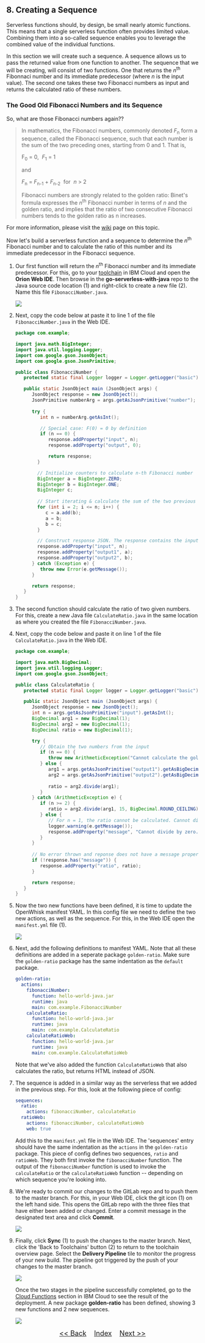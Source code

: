 ## 8. Creating a Sequence

Serverless functions should, by design, be small nearly atomic functions. This means that a single serverless function often provides limited value. Combining them into a so-called sequence enables you to leverage the combined value of the individual functions. 

In this section we will create such a sequence. A sequence allows us to pass the returned value from one function to another. The sequence that we will be creating, will consist of two functions. One that returns the _n_<sup>th</sup> Fibonnaci number and its immediate predecessor (where _n_ is the input value). The second one takes these two Fibonacci numbers as input and returns the calculated ratio of these numbers.

### The Good Old Fibonacci Numbers and its Sequence

So, what are those Fibonacci numbers again??

>In mathematics, the Fibonacci numbers, commonly denoted _F_<sub>n</sub> form a sequence, called the Fibonacci sequence, such that each number is the sum of the two preceding ones, starting from 0 and 1. That is,
>  
>F<sub>0</sub> = 0,&nbsp;&nbsp;_F_<sub>1</sub> = 1 
>  
>and 
>  
>_F_<sub>n</sub> = _F_<sub>n-1</sub> + _F_<sub>n-2</sub>&nbsp;&nbsp;for&nbsp;&nbsp;_n_ > 2
>  
>Fibonacci numbers are strongly related to the golden ratio: Binet's formula expresses the _n_<sup>th</sup> Fibonacci number in terms of _n_ and the golden ratio, and implies that the ratio of two consecutive Fibonacci numbers tends to the golden ratio as n increases. 

For more information, please visit the [wiki](https://en.wikipedia.org/wiki/Fibonacci_number) page on this topic. 

Now let's build a serverless function and a sequence to determine the _n_<sup>th</sup> Fibonacci number and to calculate the ratio of this number and its immediate predecessor in the Fibonacci sequence.

1. Our first function will return the _n_<sup>th</sup> Fibonacci number and its immediate predecessor. For this, go to your [toolchain](https://cloud.ibm.com/devops/toolchains) in IBM Cloud and open the **Orion Web IDE**. Then browse in the **go-serverless-with-java** repo to the Java source code location (1) and right-click to create a new file (2). Name this file `FibonacciNumber.java`.

	![](./images/create-action-webide.png)

2. Next, copy the code below at paste it to line 1 of the file `FibonacciNumber.java` in the Web IDE.

	```java
	package com.example;

	import java.math.BigInteger;
	import java.util.logging.Logger;
	import com.google.gson.JsonObject;
	import com.google.gson.JsonPrimitive;

	public class FibonacciNumber {
	   protected static final Logger logger = Logger.getLogger("basic");

	   public static JsonObject main (JsonObject args) {
	      JsonObject response = new JsonObject();
	      JsonPrimitive numberArg = args.getAsJsonPrimitive("number");
			
	      try {
	         int n = numberArg.getAsInt();

	         // Special case: F(0) = 0 by definition
	         if (n == 0) {
	            response.addProperty("input", n);
	            response.addProperty("output", 0);

	            return response;
	        }

	        // Initialize counters to calculate n-th Fibonacci number
	        BigInteger a = BigInteger.ZERO;
	        BigInteger b = BigInteger.ONE;
	        BigInteger c;
				
	        // Start iterating & calculate the sum of the two previous numbers
	        for (int i = 2; i <= n; i++) {
	           c = a.add(b);
	           a = b;
	           b = c;
	        }

	        // Construct response JSON. The response contains the input parameter, as well as the n-th and (n-1)-th Fibonacci number
	        response.addProperty("input", n);
	        response.addProperty("output1", a);
	        response.addProperty("output2", b);
	      } catch (Exception e) {
             throw new Error(e.getMessage());
	      }

	      return response;
	   }  
	}
	```

2. The second function should calculate the ratio of two given numbers. For this, create a new Java file `CalculateRatio.java` in the same location as where you created the file `FibonacciNumber.java`.

3. Next, copy the code below and paste it on line 1 of the file `CalculateRatio.java` in the Web IDE.

	```java
	package com.example;

	import java.math.BigDecimal;
	import java.util.logging.Logger;
	import com.google.gson.JsonObject;

	public class CalculateRatio {
	   protected static final Logger logger = Logger.getLogger("basic");

	   public static JsonObject main (JsonObject args) {
	      JsonObject response = new JsonObject();      
	      int n = args.getAsJsonPrimitive("input").getAsInt();     
	      BigDecimal arg1 = new BigDecimal(1);
	      BigDecimal arg2 = new BigDecimal(1);
	      BigDecimal ratio = new BigDecimal(1);

	      try {
	         // Obtain the two numbers from the input
	         if (n == 0) {
	            throw new ArithmeticException("Cannot calculate the golden ratio of just one Fibonnaci number. Need at least two!!");
	         } else {
	            arg1 = args.getAsJsonPrimitive("output1").getAsBigDecimal();
	            arg2 = args.getAsJsonPrimitive("output2").getAsBigDecimal();            
		
	            ratio = arg2.divide(arg1);    
	         }
	      } catch (ArithmeticException e) {
	         if (n >= 2) {
	            ratio = arg2.divide(arg1, 15, BigDecimal.ROUND_CEILING);
	         } else { 
	            // For n = 1, the ratio cannot be calculated. Cannot divide by zero...
	            logger.warning(e.getMessage());
	            response.addProperty("message", "Cannot divide by zero. Provide a number greater than 1.");                
	         }
	      }
			
	      // No error thrown and reponse does not have a message property, so calculated ratio can be added
	      if (!response.has("message")) {
	         response.addProperty("ratio", ratio);
	      }

	      return response;
	   }  
	} 
	```

4. Now the two new functions have been defined, it is time to update the OpenWhisk manifest YAML. In this config file we need to define the two new actions, as well as the sequence. For this, in the Web IDE open the `manifest.yml` file (1).

	![](./images/update-manifest.png)

5. Next, add the following definitions to manifest YAML. Note that all these definitions are added in a seperate package `golden-ratio`. Make sure the `golden-ratio` package has the same indentation as the `default` package.
	```yaml
	golden-ratio:
      actions:
        fibonacciNumber:
          function: hello-world-java.jar
          runtime: java
          main: com.example.FibonacciNumber
        calculateRatio:
          function: hello-world-java.jar
          runtime: java
          main: com.example.CalculateRatio
        calculateRatioWeb:
          function: hello-world-java.jar
          runtime: java
          main: com.example.CalculateRatioWeb        
	```
	Note that we've also added the function `CalculateRatioWeb` that also calculates the ratio, but returns HTML instead of JSON.

6. The sequence is added in a similar way as the serverless that we added in the previous step. For this, look at the following piece of config:
	```yaml
	sequences:
      ratio:
        actions: fibonacciNumber, calculateRatio
      ratioWeb:
        actions: fibonacciNumber, calculateRatioWeb
        web: true
	```
	Add this to the `manifest.yml` file in the Web IDE. The 'sequences' entry should have the same indentation as the `actions` in the `golden-ratio` package.  This piece of config defines two sequences, `ratio` and `ratioWeb`. They both first invoke the `fibonacciNumber` function. The output of the `fibonacciNumber` function is used to invoke the `calculateRatio` or the `calculateRatioWeb` function -- depending on which sequence you're looking into.

7. We're ready to commit our changes to the GitLab repo and to push them to the master branch. For this, in your Web IDE, click the git icon (1) on the left hand side. This opens the GitLab repo with the three files that have either been added or changed. Enter a commit message in the designated text area and click **Commit**.

	![](./images/git-commit-changes.png)

8. Finally, click **Sync** (1) to push the changes to the master branch. Next, click the 'Back to Toolchains' button (2) to return to the toolchain overview page. Select the **Delivery Pipeline** tile to monitor the progress of your new build. The pipeline got triggered by the push of your changes to the master branch.

	![](./images/git-sync-with-master.png)

	Once the two stages in the pipeline successfully completed, go to the [Cloud Functions](https://cloud.ibm.com/functions/actions) section in IBM Cloud to see the result of the deployment. A new package **golden-ratio** has been defined, showing 3 new functions and 2 new sequences. 

	![](./images/cloud-functions.png)

<p  align="center">
	<font size="4">
 		<a href="STEP7.md"><< Back</a>&nbsp;&nbsp;&nbsp;&nbsp;<a href="README.md">Index</a>&nbsp;&nbsp;&nbsp;&nbsp;<a href="STEP9.md">Next >></a></td>
 </font>
</p>